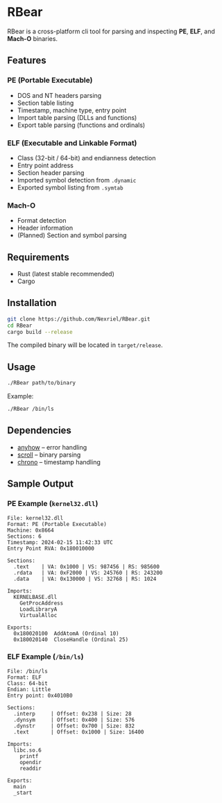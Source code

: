 # RBear

RBear is a cross-platform cli tool for parsing and inspecting **PE**, **ELF**, and **Mach-O** binaries.

## Features

### PE (Portable Executable)

* DOS and NT headers parsing
* Section table listing
* Timestamp, machine type, entry point
* Import table parsing (DLLs and functions)
* Export table parsing (functions and ordinals)

### ELF (Executable and Linkable Format)

* Class (32-bit / 64-bit) and endianness detection
* Entry point address
* Section header parsing
* Imported symbol detection from `.dynamic`
* Exported symbol listing from `.symtab`

### Mach-O

* Format detection
* Header information
* (Planned) Section and symbol parsing

## Requirements

* Rust (latest stable recommended)
* Cargo

## Installation

```bash
git clone https://github.com/Nexriel/RBear.git
cd RBear
cargo build --release
```

The compiled binary will be located in `target/release`.

## Usage

```bash
./RBear path/to/binary
```

Example:

```bash
./RBear /bin/ls
```

## Dependencies

* [anyhow](https://docs.rs/anyhow) – error handling
* [scroll](https://docs.rs/scroll) – binary parsing
* [chrono](https://docs.rs/chrono) – timestamp handling

## Sample Output

### PE Example (`kernel32.dll`)

```
File: kernel32.dll
Format: PE (Portable Executable)
Machine: 0x8664
Sections: 6
Timestamp: 2024-02-15 11:42:33 UTC
Entry Point RVA: 0x180010000

Sections:
  .text    | VA: 0x1000 | VS: 987456 | RS: 985600
  .rdata   | VA: 0xF2000 | VS: 245760 | RS: 243200
  .data    | VA: 0x130000 | VS: 32768 | RS: 1024

Imports:
  KERNELBASE.dll
    GetProcAddress
    LoadLibraryA
    VirtualAlloc

Exports:
  0x180020100  AddAtomA (Ordinal 10)
  0x180020140  CloseHandle (Ordinal 25)
```

### ELF Example (`/bin/ls`)

```
File: /bin/ls
Format: ELF
Class: 64-bit
Endian: Little
Entry point: 0x4010B0

Sections:
  .interp     | Offset: 0x238 | Size: 28
  .dynsym     | Offset: 0x400 | Size: 576
  .dynstr     | Offset: 0x700 | Size: 832
  .text       | Offset: 0x1000 | Size: 16400

Imports:
  libc.so.6
    printf
    opendir
    readdir

Exports:
  main
  _start
```